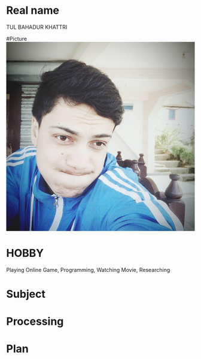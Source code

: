 # Real name 
TUL BAHADUR KHATTRI

#Picture 
![Qiita](14199334_1215112708541094_3217394120279968019_n.jpg)
# HOBBY
Playing Online Game, Programming, Watching Movie, Researching

# Subject


# Processing

# Plan

